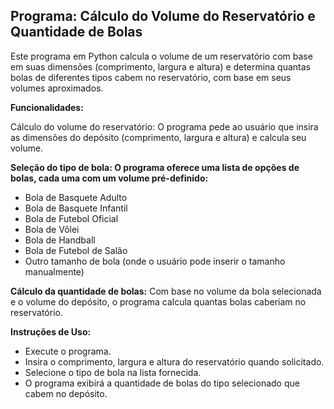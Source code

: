 ## Programa: Cálculo do Volume do Reservatório e Quantidade de Bolas

Este programa em Python calcula o volume de um reservatório com base em suas dimensões (comprimento, largura e altura) e determina quantas bolas de diferentes tipos cabem no reservatório, com base em seus volumes aproximados.

**Funcionalidades:**

Cálculo do volume do reservatório: O programa pede ao usuário que insira as dimensões do depósito (comprimento, largura e altura) e calcula seu volume.

**Seleção do tipo de bola: O programa oferece uma lista de opções de bolas, cada uma com um volume pré-definido:**
- Bola de Basquete Adulto
- Bola de Basquete Infantil
- Bola de Futebol Oficial
- Bola de Vôlei
- Bola de Handball
- Bola de Futebol de Salão
- Outro tamanho de bola (onde o usuário pode inserir o tamanho manualmente)
  
**Cálculo da quantidade de bolas:**
Com base no volume da bola selecionada e o volume do depósito, o programa calcula quantas bolas caberiam no reservatório.

**Instruções de Uso:**
- Execute o programa.
- Insira o comprimento, largura e altura do reservatório quando solicitado.
- Selecione o tipo de bola na lista fornecida.
- O programa exibirá a quantidade de bolas do tipo selecionado que cabem no depósito.
